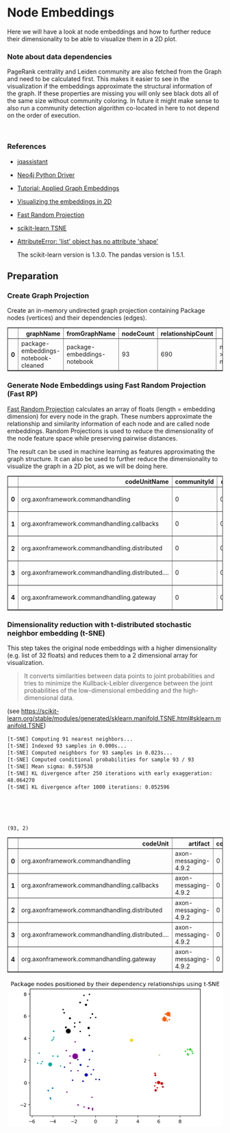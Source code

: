 # Node Embeddings

Here we will have a look at node embeddings and how to further reduce their dimensionality to be able to visualize them in a 2D plot. 

### Note about data dependencies

PageRank centrality and Leiden community are also fetched from the Graph and need to be calculated first.
This makes it easier to see in the visualization if the embeddings approximate the structural information of the graph.
If these properties are missing you will only see black dots all of the same size without community coloring.
In future it might make sense to also run a community detection algorithm co-located in here to not depend on the order of execution.

<br>  

### References
- [jqassistant](https://jqassistant.org)
- [Neo4j Python Driver](https://neo4j.com/docs/api/python-driver/current)
- [Tutorial: Applied Graph Embeddings](https://neo4j.com/developer/graph-data-science/applied-graph-embeddings)
- [Visualizing the embeddings in 2D](https://github.com/openai/openai-cookbook/blob/main/examples/Visualizing_embeddings_in_2D.ipynb)
- [Fast Random Projection](https://neo4j.com/docs/graph-data-science/current/machine-learning/node-embeddings/fastrp)
- [scikit-learn TSNE](https://scikit-learn.org/stable/modules/generated/sklearn.manifold.TSNE.html#sklearn.manifold.TSNE)
- [AttributeError: 'list' object has no attribute 'shape'](https://bobbyhadz.com/blog/python-attributeerror-list-object-has-no-attribute-shape)

    The scikit-learn version is 1.3.0.
    The pandas version is 1.5.1.






## Preparation

### Create Graph Projection

Create an in-memory undirected graph projection containing Package nodes (vertices) and their dependencies (edges).




<div>
<table border="1" class="dataframe">
  <thead>
    <tr style="text-align: right;">
      <th></th>
      <th>graphName</th>
      <th>fromGraphName</th>
      <th>nodeCount</th>
      <th>relationshipCount</th>
      <th>nodeFilter</th>
    </tr>
  </thead>
  <tbody>
    <tr>
      <th>0</th>
      <td>package-embeddings-notebook-cleaned</td>
      <td>package-embeddings-notebook</td>
      <td>93</td>
      <td>690</td>
      <td>n.outgoingDependencies &gt; 0 OR n.incomingDepend...</td>
    </tr>
  </tbody>
</table>
</div>



### Generate Node Embeddings using Fast Random Projection (Fast RP)

[Fast Random Projection](https://neo4j.com/docs/graph-data-science/current/machine-learning/node-embeddings/fastrp) calculates an array of floats (length = embedding dimension) for every node in the graph. These numbers approximate the relationship and similarity information of each node and are called node embeddings. Random Projections is used to reduce the dimensionality of the node feature space while preserving pairwise distances.

The result can be used in machine learning as features approximating the graph structure. It can also be used to further reduce the dimensionality to visualize the graph in a 2D plot, as we will be doing here.




<div>
<table border="1" class="dataframe">
  <thead>
    <tr style="text-align: right;">
      <th></th>
      <th>codeUnitName</th>
      <th>communityId</th>
      <th>centrality</th>
      <th>artifactName</th>
      <th>embedding</th>
    </tr>
  </thead>
  <tbody>
    <tr>
      <th>0</th>
      <td>org.axonframework.commandhandling</td>
      <td>0</td>
      <td>0.062492</td>
      <td>axon-messaging-4.9.2</td>
      <td>[0.3669738471508026, 0.1478676199913025, -0.03...</td>
    </tr>
    <tr>
      <th>1</th>
      <td>org.axonframework.commandhandling.callbacks</td>
      <td>0</td>
      <td>0.019602</td>
      <td>axon-messaging-4.9.2</td>
      <td>[0.4117594361305237, 0.1504957675933838, -0.02...</td>
    </tr>
    <tr>
      <th>2</th>
      <td>org.axonframework.commandhandling.distributed</td>
      <td>0</td>
      <td>0.028509</td>
      <td>axon-messaging-4.9.2</td>
      <td>[0.3224855363368988, 0.048177432268857956, 0.0...</td>
    </tr>
    <tr>
      <th>3</th>
      <td>org.axonframework.commandhandling.distributed....</td>
      <td>0</td>
      <td>0.018051</td>
      <td>axon-messaging-4.9.2</td>
      <td>[0.2529202997684479, 0.11035385727882385, 0.06...</td>
    </tr>
    <tr>
      <th>4</th>
      <td>org.axonframework.commandhandling.gateway</td>
      <td>0</td>
      <td>0.016234</td>
      <td>axon-messaging-4.9.2</td>
      <td>[0.4403724670410156, 0.12706738710403442, 0.01...</td>
    </tr>
  </tbody>
</table>
</div>



### Dimensionality reduction with t-distributed stochastic neighbor embedding (t-SNE)

This step takes the original node embeddings with a higher dimensionality (e.g. list of 32 floats) and
reduces them to a 2 dimensional array for visualization. 

> It converts similarities between data points to joint probabilities and tries to minimize the Kullback-Leibler divergence between the joint probabilities of the low-dimensional embedding and the high-dimensional data.

(see https://scikit-learn.org/stable/modules/generated/sklearn.manifold.TSNE.html#sklearn.manifold.TSNE)

    [t-SNE] Computing 91 nearest neighbors...
    [t-SNE] Indexed 93 samples in 0.000s...
    [t-SNE] Computed neighbors for 93 samples in 0.023s...
    [t-SNE] Computed conditional probabilities for sample 93 / 93
    [t-SNE] Mean sigma: 0.597538
    [t-SNE] KL divergence after 250 iterations with early exaggeration: 48.064270
    [t-SNE] KL divergence after 1000 iterations: 0.052596





    (93, 2)






<div>
<table border="1" class="dataframe">
  <thead>
    <tr style="text-align: right;">
      <th></th>
      <th>codeUnit</th>
      <th>artifact</th>
      <th>communityId</th>
      <th>centrality</th>
      <th>x</th>
      <th>y</th>
    </tr>
  </thead>
  <tbody>
    <tr>
      <th>0</th>
      <td>org.axonframework.commandhandling</td>
      <td>axon-messaging-4.9.2</td>
      <td>0</td>
      <td>0.062492</td>
      <td>-0.877457</td>
      <td>7.006725</td>
    </tr>
    <tr>
      <th>1</th>
      <td>org.axonframework.commandhandling.callbacks</td>
      <td>axon-messaging-4.9.2</td>
      <td>0</td>
      <td>0.019602</td>
      <td>-0.554192</td>
      <td>7.948486</td>
    </tr>
    <tr>
      <th>2</th>
      <td>org.axonframework.commandhandling.distributed</td>
      <td>axon-messaging-4.9.2</td>
      <td>0</td>
      <td>0.028509</td>
      <td>-1.436433</td>
      <td>7.215178</td>
    </tr>
    <tr>
      <th>3</th>
      <td>org.axonframework.commandhandling.distributed....</td>
      <td>axon-messaging-4.9.2</td>
      <td>0</td>
      <td>0.018051</td>
      <td>-1.071239</td>
      <td>7.862156</td>
    </tr>
    <tr>
      <th>4</th>
      <td>org.axonframework.commandhandling.gateway</td>
      <td>axon-messaging-4.9.2</td>
      <td>0</td>
      <td>0.016234</td>
      <td>-0.733847</td>
      <td>7.426977</td>
    </tr>
  </tbody>
</table>
</div>




    
![png](NodeEmbeddings_files/NodeEmbeddings_18_0.png)
    

